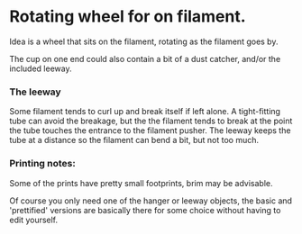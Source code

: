 # Rotating wheel for on filament.

Idea is a wheel that sits on the filament, rotating as the filament goes by.

The cup on one end could also contain a bit of a dust catcher, and/or the
included leeway.

### The leeway
Some filament tends to curl up and break itself if left alone. A tight-fitting
tube can avoid the breakage, but the the filament tends to break at the point
the tube touches the entrance to the filament pusher. The leeway keeps the tube
at a distance so the filament can bend a bit, but not too much.

### Printing notes:
Some of the prints have pretty small footprints, brim may be advisable.

Of course you only need one of the hanger or leeway objects, the basic and
'prettified' versions are basically there for some choice without having to edit
yourself.
